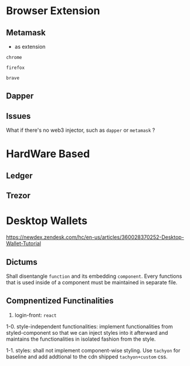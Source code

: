# Browser Extension

## Metamask
- as extension

`chrome`

`firefox`

`brave`

## Dapper

## Issues 

What if there's no web3 injector, such as `dapper` or `metamask` ?

# HardWare Based
## Ledger
## Trezor

# Desktop Wallets
https://newdex.zendesk.com/hc/en-us/articles/360028370252-Desktop-Wallet-Tutorial


## Dictums
Shall disentangle `function` and its embedding `component`. Every functions that is used inside of a component must be maintained in separate file. 

## Compnentized Functinalities

1. login-front: `react`

1-0. style-independent functionalities: implement functionalities from styled-component so that we can inject styles into it afterward and maintains the functionalities in isolated fashion from the style.

1-1. styles: shall not implement component-wise styling. Use `tachyon` for baseline and add addtional to the cdn shipped `tachyon+custom` css.

